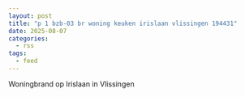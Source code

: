 ```yaml
---
layout: post
title: "p 1 bzb-03 br woning keuken irislaan vlissingen 194431"
date: 2025-08-07
categories: 
  - rss
tags: 
  - feed
---
```


Woningbrand op Irislaan in Vlissingen
